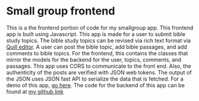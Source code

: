 # Small group frontend

This is a the frontend portion of code for my smallgroup app. This frontend app is built using Javascript. This app is made for a user to submit bible study topics. The bible study topics can be revised via rich text format via [Quill editor](https://quilljs.com/). A user can post the bible topic, add bible passages, and add comments to bible topics. For the frontend, this contains the classes that mirror the models for the backend for the user, topics, comments, and passages. This app uses CORS to communicate to the front end. Also, the authenticity of the posts are verified with JSON web tokens. The output of the JSON uses JSON fast API to serialize the data that is fetched. For a demo of this app, [go here](https://jolly-khorana-0814fc.netlify.app). The code for the backend of this app can be found at [my github link](https://github.com/ting682/smallgroup-backend)